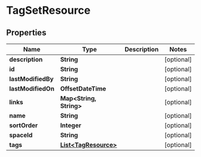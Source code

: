 

# TagSetResource


## Properties

Name | Type | Description | Notes
------------ | ------------- | ------------- | -------------
**description** | **String** |  |  [optional]
**id** | **String** |  |  [optional]
**lastModifiedBy** | **String** |  |  [optional]
**lastModifiedOn** | **OffsetDateTime** |  |  [optional]
**links** | **Map&lt;String, String&gt;** |  |  [optional]
**name** | **String** |  |  [optional]
**sortOrder** | **Integer** |  |  [optional]
**spaceId** | **String** |  |  [optional]
**tags** | [**List&lt;TagResource&gt;**](TagResource.md) |  |  [optional]



